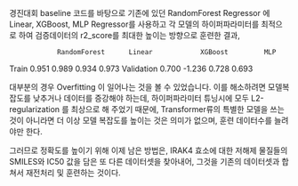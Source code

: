 경진대회 baseline 코드를 바탕으로 기존에 있던 RandomForest Regressor 에
Linear, XGBoost, MLP Regressor를 사용하고 각 모델의 하이퍼파라미터를 최적으로 하여 
검증데이터의 r2_score를 최대한 높이는 방향으로 훈련한 결과,

	            RandomForest	  Linear	        XGBoost	        MLP
Train 	      0.951	          0.989	          0.934	          0.973
Validation	  0.700	         -1.236	          0.728	          0.693

대부분의 경우 Overfitting 이 일어나는 것을 볼 수 있었습니다.
이를 해소하려면 모델복잡도를 낮추거나 데이터를 증강해야 하는데,
하이퍼파라미터 튜닝시에 모두 L2-regularization 를 최상으로 해 주었기 때문에,
Transformer류의 특별한 모델을 쓰는 것이 아니라면 더 이상 모델 복잡도를 높이는 것은 의미가 없으며,
훈련 데이터수를 늘려야만 한다.

그러므로 정확도를 높이기 위해 이제 남은 방법은, 
IRAK4 효소에 대한 저해제 물질들의 SMILES와 IC50 값을 담은 또 다른 데이터셋을 찾아내어,
그것을 기존의 데이터셋과 합쳐서 재전처리 및 훈련하는 것이다. 
